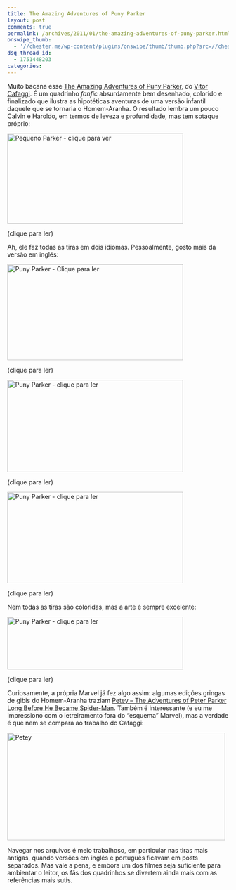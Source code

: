 ```yaml
---
title: The Amazing Adventures of Puny Parker
layout: post
comments: true
permalink: /archives/2011/01/the-amazing-adventures-of-puny-parker.html
onswipe_thumb:
  - '//chester.me/wp-content/plugins/onswipe/thumb/thumb.php?src=//chester.me/wp-content/uploads/2011/01/parker32fim2.jpg&amp;w=600&amp;h=800&amp;zc=1&amp;q=75&amp;f=0'
dsq_thread_id:
  - 1751448203
categories:
---
```

Muito bacana esse [The Amazing Adventures of Puny Parker][1], do [Vitor Cafaggi][2]. É um quadrinho *fanfic* absurdamente bem desenhado, colorido e finalizado que ilustra as hipotéticas aventuras de uma versão infantil daquele que se tornaria o Homem-Aranha. O resultado lembra um pouco Calvin e Haroldo, em termos de leveza e profundidade, mas tem sotaque próprio:

<div id="attachment_5863" class="wp-caption aligncenter" style="width: 410px">
  <a href="http://1.bp.blogspot.com/_UWGA_XBteM4/SJsur6Mo7dI/AAAAAAAAABw/KQZpZCRNohg/s1600-h/parker1+port.jpg"><img class="size-full wp-image-5863" title="Pequeno Parker - clique para ver" src="//chester.me/wp-content/uploads/2011/01/parker1-port.jpg" alt="Pequeno Parker - clique para ver" width="400" height="205" /></a><p class="wp-caption-text">
    (clique para ler)
  </p>
</div>

Ah, ele faz todas as tiras em dois idiomas. Pessoalmente, gosto mais da versão em inglês:

<div id="attachment_5865" class="wp-caption aligncenter" style="width: 410px">
  <a href="http://3.bp.blogspot.com/_UWGA_XBteM4/S-ys7-SRaAI/AAAAAAAAAuE/Ac-SERGkSEc/s1600/parker94fim.jpg"><img class="size-full wp-image-5865 " title="Puny Parker - Clique para ler" src="//chester.me/wp-content/uploads/2011/01/parker94fim.jpg" alt="Puny Parker - Clique para ler" width="400" height="218" /></a><p class="wp-caption-text">
    (clique para ler)
  </p>
</div>

<div id="attachment_5866" class="wp-caption aligncenter" style="width: 410px">
  <a href="http://3.bp.blogspot.com/_UWGA_XBteM4/SUz3HuByOoI/AAAAAAAAANY/AbU6AZVPXHc/s1600-h/parker29op2.jpg"><img class="size-full wp-image-5866" title="Puny Parker - clique para ler" src="//chester.me/wp-content/uploads/2011/01/parker29op2.jpg" alt="Puny Parker - clique para ler" width="400" height="210" /></a><p class="wp-caption-text">
    (clique para ler)
  </p>
</div>

<div id="attachment_5867" class="wp-caption aligncenter" style="width: 410px">
  <a href="http://4.bp.blogspot.com/_UWGA_XBteM4/SQ-pjHj-MfI/AAAAAAAAAIY/j1S_c727Uq8/s1600-h/parker21fim.jpg"><img class="size-full wp-image-5867" title="Puny Parker - clique para ler" src="//chester.me/wp-content/uploads/2011/01/parker21fim.jpg" alt="Puny Parker - clique para ler" width="400" height="208" /></a><p class="wp-caption-text">
    (clique para ler)
  </p>
</div>

Nem todas as tiras são coloridas, mas a arte é sempre excelente:

<div id="attachment_5870" class="wp-caption aligncenter" style="width: 410px">
  <a href="http://2.bp.blogspot.com/_UWGA_XBteM4/SWdqLUkP00I/AAAAAAAAAOI/ydopJUtrl4c/s1600-h/parker32fim.jpg"><img class="size-full wp-image-5870" title="Puny Parker - clique para ler" src="//chester.me/wp-content/uploads/2011/01/parker32fim2.jpg" alt="Puny Parker - clique para ler" width="400" height="120" /></a><p class="wp-caption-text">
    (clique para ler)
  </p>
</div>

Curiosamente, a própria Marvel já fez algo assim: algumas edições gringas de gibis do Homem-Aranha traziam [Petey &#8211; The Adventures of Peter Parker Long Before He Became Spider-Man][3]. Também é interessante (e eu me impressiono com o letreiramento fora do &#8220;esquema&#8221; Marvel), mas a verdade é que nem se compara ao trabalho do Cafaggi:

[<img class="aligncenter size-full wp-image-5862" title="Petey" src="//chester.me/wp-content/uploads/2011/01/petey.jpg" alt="Petey" width="496" height="245" />][4]

Navegar nos arquivos é meio trabalhoso, em particular nas tiras mais antigas, quando versões em inglês e português ficavam em posts separados. Mas vale a pena, e embora um dos filmes seja suficiente para ambientar o leitor, os fãs dos quadrinhos se divertem ainda mais com as referências mais sutis.

 [1]: http://punyparker.blogspot.com
 [2]: http://twitter.com/vitorcafaggi
 [3]: http://www.hembeck.com/Petey.htm
 [4]: http://scans-daily.dreamwidth.org/2640585.html
